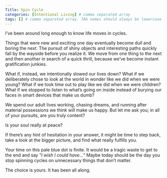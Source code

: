 ```yaml
---
Title: Spin Cycle
categories: [Intentional Living] # comma separated array
tags: [] # comma separated array. TAG names should always be lowercase
---
```


I’ve been around long enough to know life moves in cycles.

Things that were new and exciting one day eventually become dull and boring the next. The pursuit of shiny objects and interesting paths quickly fall by the wayside before you realize it. We move from one thing to the next and then another in search of a quick thrill, because we’ve become instant gratification junkies.

What if, instead, we intentionally slowed our lives down? What if we deliberately chose to look at the world in wonder like we did when we were young? What if we took time out to play like we did when we were children? What if we stopped to listen to what’s going on inside instead of burying our faces in smart devices that make us dumb?

We spend our adult lives working, chasing dreams, and running after material possessions we think will make us happy. But let me ask you; in all of your pursuits, are you truly content?

Is your soul really at peace?

If there’s any hint of hesitation in your answer, it might be time to step back, take a look at the bigger picture, and find what really fulfills you.

Your time on this pale blue dot is finite. It would be a tragic waste to get to the end and say “<em>I wish I could have…</em>” Maybe today should be the day you stop spinning cycles on unnecessary things that don’t matter.

The choice is yours. It has been all along.